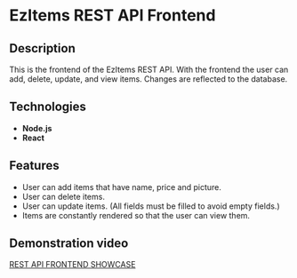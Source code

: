 # EzItems REST API Frontend

## Description

This is the frontend of the EzItems REST API. With the frontend the user
can add, delete, update, and view items. Changes are reflected to the database.

## Technologies

- **Node.js**
- **React**

## Features

- User can add items that have name, price and picture.
- User can delete items.
- User can update items. (All fields must be filled to avoid empty fields.)
- Items are constantly rendered so that the user can view them.

## Demonstration video

[REST API FRONTEND SHOWCASE](https://www.youtube.com/watch?v=48ZMRh564wI&ab_channel=JoniJansson)
